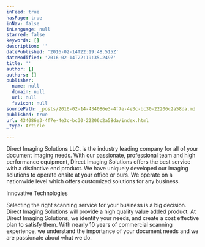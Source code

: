 ```yaml
---
inFeed: true
hasPage: true
inNav: false
inLanguage: null
starred: false
keywords: []
description: ''
datePublished: '2016-02-14T22:19:48.515Z'
dateModified: '2016-02-14T22:19:35.249Z'
title: ''
author: []
authors: []
publisher:
  name: null
  domain: null
  url: null
  favicon: null
sourcePath: _posts/2016-02-14-434086e3-4f7e-4e3c-bc30-22206c2a58da.md
published: true
url: 434086e3-4f7e-4e3c-bc30-22206c2a58da/index.html
_type: Article

---
```

Direct Imaging Solutions LLC. is the industry leading company for all of your document imaging needs. With our passionate, professional team and high performance equipment, Direct Imaging Solutions offers the best service with a distinctive end product. We have uniquely developed our imaging solutions to operate onsite at your office or ours. We operate on a nationwide level  which offers customized solutions for any business.

Innovative Technologies

Selecting the right scanning service for your business is a big decision. Direct Imaging Solutions will provide a high quality value added product. At Direct Imaging Solutions, we identify your needs, and create a cost effective plan to satisfy them. With nearly 10 years of commercial scanning experience, we understand the importance of your document needs and we are passionate about what we do.